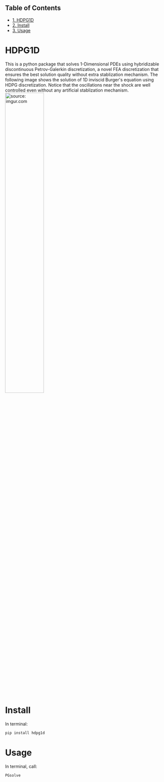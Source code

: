 <div id="table-of-contents">
<h2>Table of Contents</h2>
<div id="text-table-of-contents">
<ul>
<li><a href="#sec-1">1. HDPG1D</a></li>
<li><a href="#sec-2">2. Install</a></li>
<li><a href="#sec-3">3. Usage</a></li>
</ul>
</div>
</div>

# HDPG1D<a id="sec-1" name="sec-1"></a>

This is a python package that solves 1-Dimensional PDEs using hybridizable discontinuous Petrov-Galerkin discretization, a novel FEA discretization that ensures the best solution quality without extra stablization mechanism. The following image shows the solution of 1D inviscid Burger's equation using HDPG discretization. Notice that the oscillations near the shock are well controlled even without any artificial stablization mechanism.
<a href="http://imgur.com/HrWIi4s"><img src="http://i.imgur.com/HrWIi4s.png" width="50%" height="50%" title="source: imgur.com" /></a>

# Install<a id="sec-2" name="sec-2"></a>
In terminal: 
```bash
pip install hdpg1d
```

# Usage<a id="sec-3" name="sec-3"></a>
In terminal, call:
```bash
PGsolve
```
